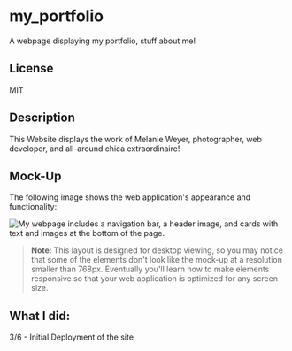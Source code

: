 # my_portfolio
A webpage displaying my portfolio, stuff about me!

## License

MIT

## Description

This Website displays the work of Melanie Weyer, photographer, web developer, and all-around chica extraordinaire! 


## Mock-Up

The following image shows the web application's appearance and functionality:

![My webpage includes a navigation bar, a header image, and cards with text and images at the bottom of the page.](./assets/images/Screen%20Shot%202023-03-06%20at%203.58.24%20PM.png)

> **Note**: This layout is designed for desktop viewing, so you may notice that some of the elements don't look like the mock-up at a resolution smaller than 768px. Eventually you'll learn how to make elements responsive so that your web application is optimized for any screen size.

## What I did:

3/6 - Initial Deployment of the site



